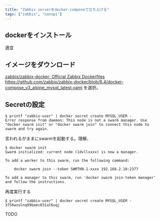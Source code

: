 ```yaml
---
title: "Zabbix serverをdocker-composeで立ち上げる"
tags: ["zabbix", "nanopi"]
---
```


## dockerをインストール
適宜

## イメージをダウンロード
[zabbix/zabbix-docker: Official Zabbix Dockerfiles](https://github.com/zabbix/zabbix-docker)
https://github.com/zabbix/zabbix-docker/blob/6.4/docker-compose_v3_alpine_mysql_latest.yaml を選択。

## Secretの設定
```
$ printf "zabbix-user" | docker secret create MYSQL_USER -
Error response from daemon: This node is not a swarm manager. Use "docker swarm init" or "docker swarm join" to connect this node to swarm and try again.
```

言われるがままにswarmを起動する。理解、
```
$ docker swarm init
Swarm initialized: current node (1dvllxxxx) is now a manager.

To add a worker to this swarm, run the following command:

    docker swarm join --token SWMTKN-1-xxxx 192.168.2.10:2377

To add a manager to this swarm, run 'docker swarm join-token manager' and follow the instructions.
```

再度実行する
```
$ printf "zabbix-user" | docker secret create MYSQL_USER -
3756wzulnq99baec031al6uqj
```

TODO